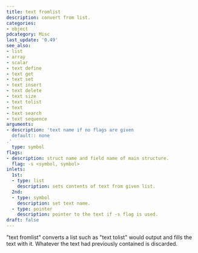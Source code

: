 ```yaml
---
title: text fromlist
description: convert from list.
categories:
- object
pdcategory: Misc
last_update: '0.49'
see_also:
- list
- array
- scalar
- text define
- text get
- text set
- text insert
- text delete
- text size
- text tolist
- text
- text search
- text sequence
arguments:
- description: 'text name if no flags are given 
  default:: none
.'
  type: symbol
flags:
- description: struct name and field name of main structure.
  flag: -s <symbol, symbol>
inlets:
  1st:
  - type: list
    description: sets contents of text from given list.
  2nd:
  - type: symbol
    description: set text name.
  - type: pointer
    description: pointer to the text if -s flag is used.
draft: false
---
```

"text fromlist" converts a list such as "text tolist" would output and fills the text with it. Whatever the text had previously contained is discarded.
